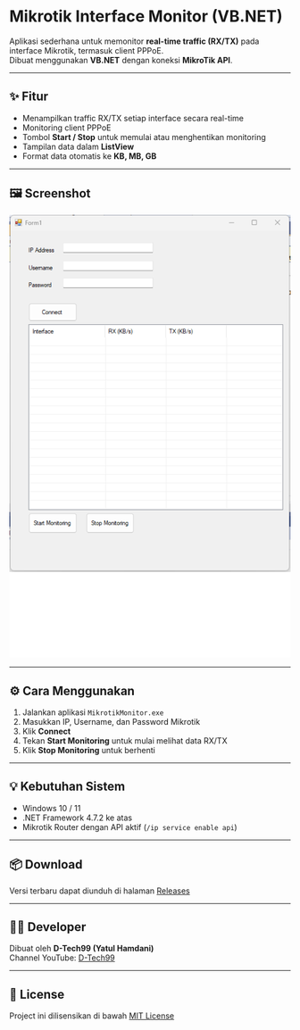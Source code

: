 # Mikrotik Interface Monitor (VB.NET)

Aplikasi sederhana untuk memonitor **real-time traffic (RX/TX)** pada interface Mikrotik, termasuk client PPPoE.  
Dibuat menggunakan **VB.NET** dengan koneksi **MikroTik API**.

---

## ✨ Fitur
- Menampilkan traffic RX/TX setiap interface secara real-time  
- Monitoring client PPPoE  
- Tombol **Start / Stop** untuk memulai atau menghentikan monitoring  
- Tampilan data dalam **ListView**  
- Format data otomatis ke **KB, MB, GB**

---

## 🖼️ Screenshot
![App Screenshot](screenshot.png)

---

## ⚙️ Cara Menggunakan
1. Jalankan aplikasi `MikrotikMonitor.exe`
2. Masukkan IP, Username, dan Password Mikrotik
3. Klik **Connect**
4. Tekan **Start Monitoring** untuk mulai melihat data RX/TX
5. Klik **Stop Monitoring** untuk berhenti

---

## 💡 Kebutuhan Sistem
- Windows 10 / 11  
- .NET Framework 4.7.2 ke atas  
- Mikrotik Router dengan API aktif (`/ip service enable api`)

---

## 📦 Download
Versi terbaru dapat diunduh di halaman [Releases](https://github.com/d-tech99/mikrotik-monitoring-vbnet/releases)

---

## 👨‍💻 Developer
Dibuat oleh **D-Tech99 (Yatul Hamdani)**  
Channel YouTube: [D-Tech99](https://youtube.com/@d-tech99)

---

## 🪪 License
Project ini dilisensikan di bawah [MIT License](LICENSE)

